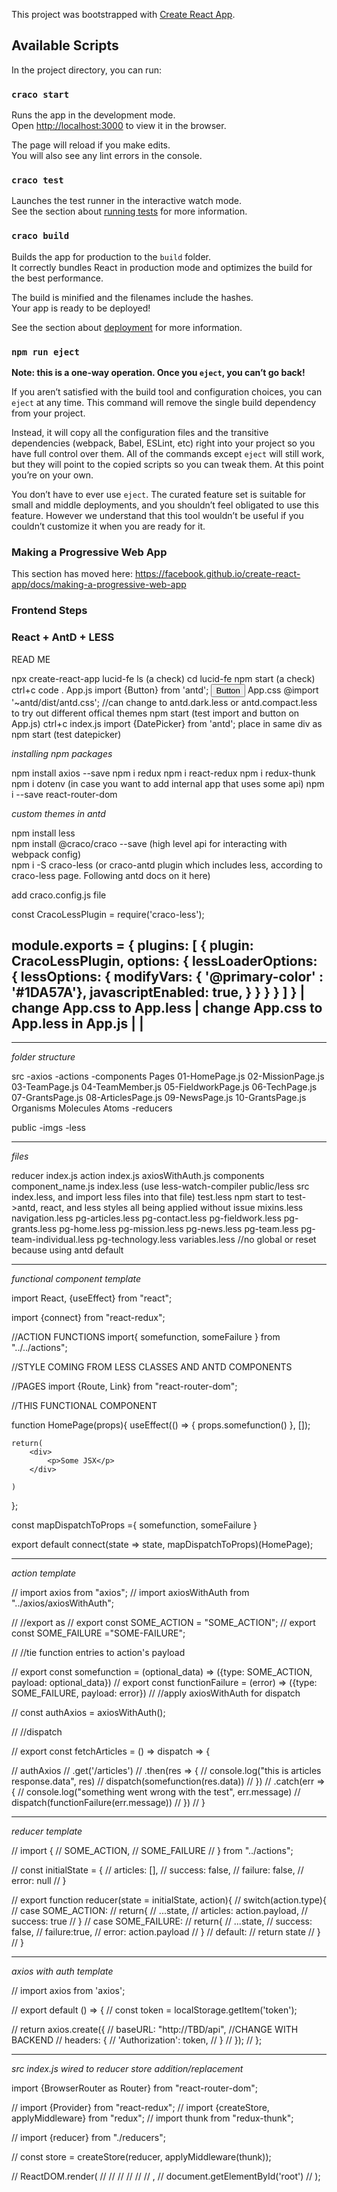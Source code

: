 This project was bootstrapped with [Create React App](https://github.com/facebook/create-react-app).

## Available Scripts

In the project directory, you can run:

### `craco start`

Runs the app in the development mode.<br />
Open [http://localhost:3000](http://localhost:3000) to view it in the browser.

The page will reload if you make edits.<br />
You will also see any lint errors in the console.

### `craco test`

Launches the test runner in the interactive watch mode.<br />
See the section about [running tests](https://facebook.github.io/create-react-app/docs/running-tests) for more information.

### `craco build`

Builds the app for production to the `build` folder.<br />
It correctly bundles React in production mode and optimizes the build for the best performance.

The build is minified and the filenames include the hashes.<br />
Your app is ready to be deployed!

See the section about [deployment](https://facebook.github.io/create-react-app/docs/deployment) for more information.

### `npm run eject`

**Note: this is a one-way operation. Once you `eject`, you can’t go back!**

If you aren’t satisfied with the build tool and configuration choices, you can `eject` at any time. This command will remove the single build dependency from your project.

Instead, it will copy all the configuration files and the transitive dependencies (webpack, Babel, ESLint, etc) right into your project so you have full control over them. All of the commands except `eject` will still work, but they will point to the copied scripts so you can tweak them. At this point you’re on your own.

You don’t have to ever use `eject`. The curated feature set is suitable for small and middle deployments, and you shouldn’t feel obligated to use this feature. However we understand that this tool wouldn’t be useful if you couldn’t customize it when you are ready for it.


### Making a Progressive Web App

This section has moved here: https://facebook.github.io/create-react-app/docs/making-a-progressive-web-app

### Frontend Steps
### React + AntD + LESS

READ ME

npx create-react-app lucid-fe
ls (a check)
cd lucid-fe
npm start (a check)
ctrl+c
code .
App.js
	 import {Button} from 'antd';
	<Button type="primary">Button</Button>
App.css
	@import '~antd/dist/antd.css'; //can change to antd.dark.less or antd.compact.less to try out different offical themes
npm start (test import and button on App.js)
ctrl+c
index.js
	import {DatePicker} from 'antd';
	place <DatePicker/> in same div as <App/>
npm start (test datepicker)

_installing npm packages_

npm install axios --save
npm i redux
npm i react-redux
npm i redux-thunk
npm i dotenv (in case you want to add internal app that uses some api)
npm i --save react-router-dom

_custom themes in antd_													
																
npm install less														
npm install @craco/craco --save (high level api for interacting with webpack config)						
npm i -S craco-less (or craco-antd plugin which includes less, according to craco-less page. Following antd docs on it here)	
																
add craco.config.js file

const CracoLessPlugin = require('craco-less');

module.exports = {
    plugins: [
        {
            plugin: CracoLessPlugin,
            options: {
                lessLoaderOptions: {
                    lessOptions: {
                        modifyVars: { '@primary-color' : '#1DA57A'},
                        javascriptEnabled: true,
                    }
                }
            }
        }
    ]
}
																|
change App.css to App.less													|
change App.css to App.less in App.js												|
																|
----------------------------------------------------------------------------------------------------------------------------------
________________
_folder structure_

src
-axios
-actions
-components
	Pages
		01-HomePage.js
		02-MissionPage.js
		03-TeamPage.js
		04-TeamMember.js
		05-FieldworkPage.js
		06-TechPage.js
		07-GrantsPage.js
		08-ArticlesPage.js
		09-NewsPage.js
		10-GrantsPage.js
	Organisms
	Molecules
	Atoms
-reducers

public
-imgs
-less


______
_files_

reducer index.js
action index.js
axiosWithAuth.js
components component_name.js
index.less (use less-watch-compiler public/less src index.less, and import less files into that file)
	test.less
		npm start to test->antd, react, and less styles all being applied without issue
	mixins.less
	navigation.less
	pg-articles.less
	pg-contact.less
	pg-fieldwork.less
	pg-grants.less
	pg-home.less
	pg-mission.less
	pg-news.less
	pg-team.less
	pg-team-individual.less
	pg-technology.less
	variables.less
	//no global or reset because using antd default


_____________________________
_functional component template_

import React, {useEffect} from "react";

import {connect} from "react-redux";

//ACTION FUNCTIONS
import{
    somefunction,
    someFailure
} from "../../actions";

//STYLE COMING FROM LESS CLASSES AND ANTD COMPONENTS

//PAGES
import {Route, Link} from "react-router-dom";

//THIS FUNCTIONAL COMPONENT

function HomePage(props){
    useEffect(() => {
        props.somefunction()
    }, []);

    return(
        <div>
            <p>Some JSX</p>
        </div>
        
    )
};



const mapDispatchToProps ={
    somefunction,
    someFailure
}

export default connect(state => state, mapDispatchToProps)(HomePage);



_______________
_action template_

// import axios from "axios";
// import axiosWithAuth from "../axios/axiosWithAuth";

// //export as
// export const SOME_ACTION = "SOME_ACTION";
// export const SOME_FAILURE ="SOME-FAILURE";

// //tie function entries to action's payload

// export const somefunction = (optional_data) => ({type: SOME_ACTION, payload: optional_data})
// export const functionFailure = (error) => ({type: SOME_FAILURE, payload: error})
// //apply axiosWithAuth for dispatch

// const authAxios = axiosWithAuth();

// //dispatch

// export const fetchArticles = () => dispatch => {

//     authAxios
//         .get('/articles')
//         .then(res => {
//             console.log("this is articles response.data", res)
//             dispatch(somefunction(res.data))
//         })
//         .catch(err => {
//             console.log("something went wrong with the test", err.message)
//             dispatch(functionFailure(err.message))
//         })
// }

________________
_reducer template_

// import {
//     SOME_ACTION,
//     SOME_FAILURE
// } from "../actions";

// const initialState = {
//     articles: [],
//     success: false,
//     failure: false,
//     error: null
// }

// export function reducer(state = initialState, action){
//     switch(action.type){
//         case SOME_ACTION:
//             return{
//                 ...state,
//                 articles: action.payload,
//                 success: true
//             }
//         case SOME_FAILURE:
//             return{
//                 ...state,
//                 success: false,
//                 failure:true,
//                 error: action.payload
//             }
//         default:
//             return state
//     }
// }


________________________
_axios with auth template_

// import axios from 'axios';

// export default () => {
//     const token = localStorage.getItem('token');

//     return axios.create({
//         baseURL: "http://TBD/api", //CHANGE WITH BACKEND
//         headers: {
//             'Authorization': token,
//         }
//     });
// };



________________________________________________________
_src index.js wired to reducer store addition/replacement_

import {BrowserRouter as Router} from "react-router-dom";

// import {Provider} from "react-redux";
// import {createStore, applyMiddleware} from "redux";
// import thunk from "redux-thunk";

// import {reducer} from "./reducers";

// const store = createStore(reducer, applyMiddleware(thunk));

// ReactDOM.render(
//   <Provider store={store}>
//     <Router>
//       <App />
//       <DatePicker/>
//     </Router>
//   </Provider>,
//   document.getElementById('root')
// );


